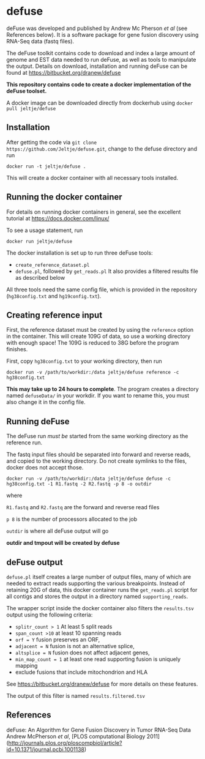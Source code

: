 # defuse

deFuse was developed and published by Andrew Mc Pherson *et al* (see References below). It is a software package for gene fusion discovery using RNA-Seq data (fastq files). 

The deFuse toolkit contains code to download and index a large amount of genome and EST data needed to run deFuse, as well as tools to manipulate the output. Details on download, installation and running deFuse can be found at https://bitbucket.org/dranew/defuse

**This repository contains code to create a docker implementation of the deFuse toolset.**

A docker image can be downloaded directly from dockerhub using
`docker pull jeltje/defuse`

## Installation

After getting the code via `git clone https://github.com/Jeltje/defuse.git`, 
change to the defuse directory and run 

``docker run -t jeltje/defuse .``

This will create a docker container with all necessary tools installed.

## Running the docker container

For details on running docker containers in general, see the excellent tutorial at https://docs.docker.com/linux/

To see a usage statement, run

``
docker run jeltje/defuse
``

The docker installation is set up to run three deFuse tools:
  - `create_reference_dataset.pl`
  - `defuse.pl`, followed by `get_reads.pl`
It also provides a filtered results file as described below

All three tools need the same config file, which is provided in the repository (`hg38config.txt` and `hg19config.txt`).

## Creating reference input

First, the reference dataset must be created by using the `reference` option in the container. This will create 109G of data, so
use a working directory with enough space! The 109G is reduced to 38G before the program finishes.

First, copy `hg38config.txt` to your working directory, then run

``docker run -v /path/to/workdir:/data jeltje/defuse reference -c hg38config.txt``

**This may take up to 24 hours to complete**. The program creates a directory named `defuseData/` in your workdir. If you want to rename this, you must also change it in the config file.

## Running deFuse

The deFuse run *must be*  started from the same working directory as the reference run.

The fastq input files should be separated into forward and reverse reads, and copied to the working directory. Do not create symlinks to the files, docker does not accept those.

``docker run -v /path/to/workdir:/data jeltje/defuse defuse -c hg38config.txt -1 R1.fastq -2 R2.fastq -p 8 -o outdir``

where

`R1.fastq` and `R2.fastq` are the forward and reverse read files

`p 8` is the number of processors allocated to the job

`outdir` is where all deFuse output will go


**outdir and tmpout will be created by defuse**

## deFuse output

`defuse.pl` itself creates a large number of output files, many of which are needed to extract reads supporting the various breakpoints. Instead of retaining 20G of data, this docker container runs the `get_reads.pl` script for all contigs and stores the output in a directory named `supporting_reads`. 

The wrapper script inside the docker container also filters the `results.tsv` output using the following criteria:

 - `splitr_count > 1` At least 5 split reads
 - `span_count >10` at least 10 spanning reads
 - `orf = Y` fusion preserves an ORF,
 - `adjacent = N` fusion is not an alternative splice,
 - `altsplice = N` fusion does not affect adjacent genes,
 - `min_map_count = 1` at least one read supporting fusion is uniquely mapping
 - exclude fusions that include mitochondrion and HLA

See https://bitbucket.org/dranew/defuse for more details on these features.

The output of this filter is named `results.filtered.tsv`


## References

deFuse: An Algorithm for Gene Fusion Discovery in Tumor RNA-Seq Data Andrew McPherson *et al*,
[PLOS computational Biology 2011] (http://journals.plos.org/ploscompbiol/article?id=10.1371/journal.pcbi.1001138)


